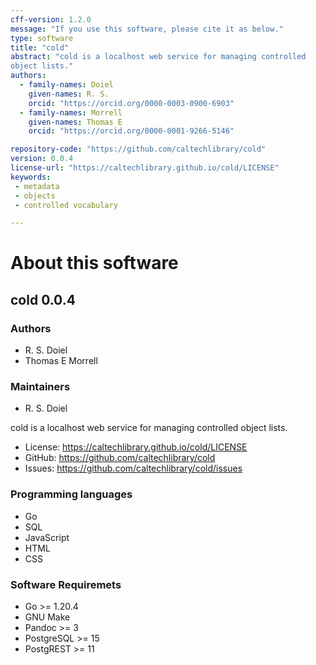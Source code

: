 ```yaml
---
cff-version: 1.2.0
message: "If you use this software, please cite it as below."
type: software
title: "cold"
abstract: "cold is a localhost web service for managing controlled
object lists."
authors:
  - family-names: Doiel
    given-names: R. S.
    orcid: "https://orcid.org/0000-0003-0900-6903"
  - family-names: Morrell
    given-names: Thomas E
    orcid: "https://orcid.org/0000-0001-9266-5146"

repository-code: "https://github.com/caltechlibrary/cold"
version: 0.0.4
license-url: "https://caltechlibrary.github.io/cold/LICENSE"
keywords:
 - metadata
 - objects
 - controlled vocabulary

---
```


About this software
===================

## cold 0.0.4

### Authors

- R. S. Doiel
- Thomas E Morrell


### Maintainers

- R. S. Doiel

cold is a localhost web service for managing controlled object lists.

- License: <https://caltechlibrary.github.io/cold/LICENSE>
- GitHub: <https://github.com/caltechlibrary/cold>
- Issues: <https://github.com/caltechlibrary/cold/issues>


### Programming languages

- Go
- SQL
- JavaScript
- HTML
- CSS


### Software Requiremets

- Go &gt;= 1.20.4
- GNU Make
- Pandoc &gt;= 3
- PostgreSQL &gt;= 15
- PostgREST &gt;= 11
